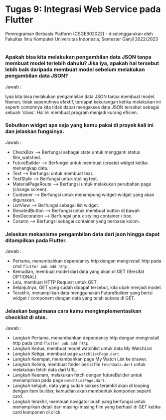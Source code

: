 # Tugas 9: Integrasi Web Service pada Flutter

Pemrograman Berbasis Platform (CSGE602022) - diselenggarakan oleh Fakultas Ilmu Komputer Universitas Indonesia, Semester Ganjil 2022/2023

#

### Apakah bisa kita melakukan pengambilan data JSON tanpa membuat model terlebih dahulu? Jika iya, apakah hal tersebut lebih baik daripada membuat model sebelum melakukan pengambilan data JSON?
Jawab :

Iyaa kita bisa melakukan pengambilan data JSON tanpa membuat model. Namun, tidak sepenuhnya efektif, terdapat kekurangan ketika melakukan ini seperti contohnya kita tidak dapat mengakses data JSON tersebut sebagai sebuah 'class'. Hal ini membuat program menjadi kurang efisien.

### Sebutkan widget apa saja yang kamu pakai di proyek kali ini dan jelaskan fungsinya.
Jawab :

- CheckBox --> Berfungsi sebagai state untuk mengganti status film_watched.
- FutureBuilder --> Berfungsi untuk membuat (create) widget ketika menangkap data.
- Text --> Berfungsi untuk membuat text.
- TextStyle --> Berfungsi untuk styling text.
- MaterialPageRoute -->  Berfungsi untuk melakukan perubahan page (change screen).
- Container --> Berfungsi untuk menampung widget-widget yang akan digunakan.
- ListView --> Berfungsi sebagai list widget.
- ElevatedButton --> Berfungsi untuk membuat button di bawah
- BoxDecoration --> Berfungsi untuk styling container / box.
- Column --> Berfungsi sebagai container yang berbasis kolom.

### Jelaskan mekanisme pengambilan data dari json hingga dapat ditampilkan pada Flutter.
Jawab :

- Pertama, menambahkan dependancy http dengan menginstall http pada cmd `flutter pub add http`.
- Kemudian, membuat model dari data yang akan di GET (Bersifat OPTIONAL).
- Lalu, membuat HTTP Request untuk GET.
- Selanjutnya, GET yang sudah didapat tersebut, kita ubah menjadi model.
- Terakhir, menampilkan data menggunakan FutureBuilder yang berisi widget / component dengan data yang telah sukses di GET. 

###  Jelaskan bagaimana cara kamu mengimplementasikan checklist di atas.
Jawab :

- Langkah Pertama, menambahkan dependancy http dengan menginstall http pada cmd `flutter pub add http`.
- Langkah Kedua, membuat model watchlist untuk data My WatchList
- Langkah Ketiga, membuat page `watchlistPage.dart`.
- Langkah Keempat, menambahkan page My Watch List ke drawer.
- Langkah Kelima, membuat folder berisi file `fetchData.dart` untuk melakukan fetch data dari URL.
- Langkah Keenam, melakukan fetch dengan futureBuilder untuk menampilkan pada page `watchlistPage.dart`.
- Langkah ketujuh, data yang sudah sukses terambil akan di looping dengan item builder, kemudian akan membentuk komponen seperti card.
- Langkah terakhir, membuat navigator push yang berfungsi untuk menampilkan detail dari masing-masing film yang berhasil di GET ketika card komponen di click.